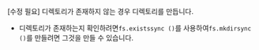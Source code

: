 [수정 필요]
디렉토리가 존재하지 않는 경우 디렉토리를 만듭니다.

- 디렉토리가 존재하는지 확인하려면`fs.existssync ()`를 사용하여`fs.mkdirsync ()`를 만들려면 그것을 만들 수 있습니다.